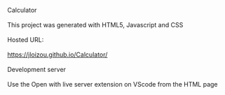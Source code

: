 Calculator
<br><br>
This project was generated with HTML5, Javascript and CSS
<br><br>
Hosted URL: 
<br><br>
https://jloizou.github.io/Calculator/ 
<br><br>
Development server
<br><br>
Use the Open with live server extension on VScode from the HTML page 

